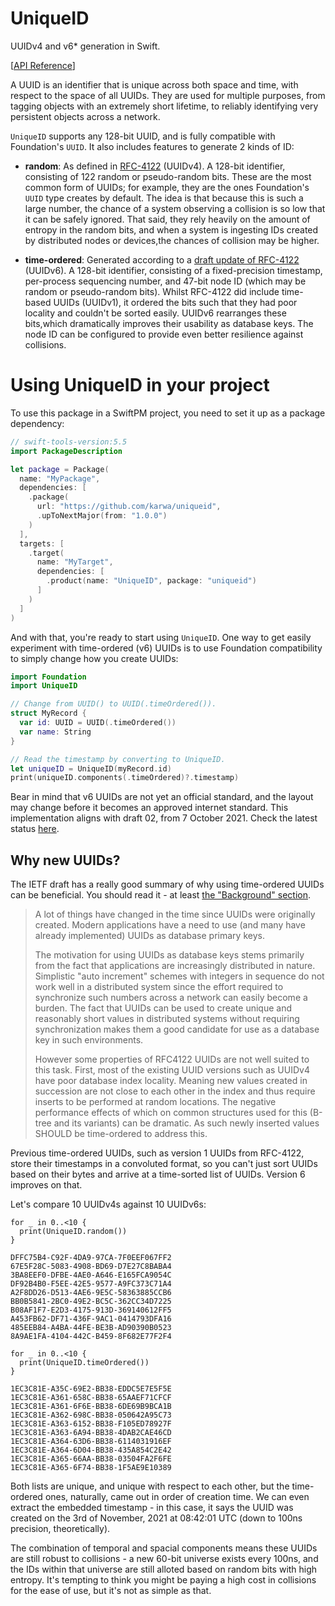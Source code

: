 # UniqueID

UUIDv4 and v6\* generation in Swift.

[[API Reference](https://karwa.github.io/uniqueid/)]

A UUID is an identifier that is unique across both space and time, with respect to the space of all UUIDs. They are used for multiple purposes, from tagging objects with an extremely short lifetime, to reliably identifying very persistent objects across a network.

`UniqueID` supports any 128-bit UUID, and is fully compatible with Foundation's `UUID`. It also includes features to generate 2 kinds of ID:

- **random**: As defined in [RFC-4122][RFC-4122-UUIDv4] (UUIDv4). A 128-bit identifier, consisting of 122 random or pseudo-random bits.
   These are the most common form of UUIDs; for example, they are the ones Foundation's `UUID` type creates by default.
   The idea is that because this is such a large number, the chance of a system observing a collision is so low that it can be safely ignored.
   That said, they rely heavily on the amount of entropy in the random bits, and when a system is ingesting IDs created by distributed nodes or devices,the chances of collision may be higher.

- **time-ordered**: Generated according to a [draft update of RFC-4122][UUIDv6-draft-02] (UUIDv6). A 128-bit identifier, consisting of a fixed-precision timestamp, per-process sequencing number, and 47-bit node ID (which may be random or pseudo-random bits). 
  Whilst RFC-4122 did include time-based UUIDs (UUIDv1), it ordered the bits such that they had poor locality and couldn't be sorted easily. UUIDv6 rearranges these bits,which dramatically improves their usability as database keys. The node ID can be configured to provide even better resilience against collisions.

[RFC-4122-UUIDv4]: https://datatracker.ietf.org/doc/html/rfc4122#section-4.4
[UUIDv6-draft-02]: https://datatracker.ietf.org/doc/html/draft-peabody-dispatch-new-uuid-format-02

# Using UniqueID in your project

To use this package in a SwiftPM project, you need to set it up as a package dependency:

```swift
// swift-tools-version:5.5
import PackageDescription

let package = Package(
  name: "MyPackage",
  dependencies: [
    .package(
      url: "https://github.com/karwa/uniqueid",
      .upToNextMajor(from: "1.0.0")
    )
  ],
  targets: [
    .target(
      name: "MyTarget",
      dependencies: [
        .product(name: "UniqueID", package: "uniqueid")
      ]
    )
  ]
)
```

And with that, you're ready to start using `UniqueID`. One way to get easily experiment with time-ordered (v6) UUIDs is to use Foundation compatibility to simply change how you create UUIDs:

```swift
import Foundation
import UniqueID

// Change from UUID() to UUID(.timeOrdered()).
struct MyRecord {
  var id: UUID = UUID(.timeOrdered())
  var name: String
}

// Read the timestamp by converting to UniqueID.
let uniqueID = UniqueID(myRecord.id)
print(uniqueID.components(.timeOrdered)?.timestamp)
```

Bear in mind that v6 UUIDs are not yet an official standard, and the layout may change before it becomes an approved internet standard. This implementation aligns with draft 02, from 7 October 2021. Check the latest status [here](https://datatracker.ietf.org/doc/html/draft-peabody-dispatch-new-uuid-format-02).


## Why new UUIDs?

The IETF draft has a really good summary of why using time-ordered UUIDs can be beneficial. You should read it - at least [the "Background" section](https://datatracker.ietf.org/doc/html/draft-peabody-dispatch-new-uuid-format-02#section-2).

> A lot of things have changed in the time since UUIDs were originally
> created.  Modern applications have a need to use (and many have
> already implemented) UUIDs as database primary keys.
>
> The motivation for using UUIDs as database keys stems primarily from
> the fact that applications are increasingly distributed in nature.
> Simplistic "auto increment" schemes with integers in sequence do not
> work well in a distributed system since the effort required to
> synchronize such numbers across a network can easily become a burden.
> The fact that UUIDs can be used to create unique and reasonably short
> values in distributed systems without requiring synchronization makes
> them a good candidate for use as a database key in such environments.
>
> However some properties of RFC4122 UUIDs are not well suited to
> this task.  First, most of the existing UUID versions such as UUIDv4
> have poor database index locality.  Meaning new values created in
> succession are not close to each other in the index and thus require
> inserts to be performed at random locations.  The negative
> performance effects of which on common structures used for this
> (B-tree and its variants) can be dramatic.  As such newly inserted
> values SHOULD be time-ordered to address this.

Previous time-ordered UUIDs, such as version 1 UUIDs from RFC-4122, store their timestamps in a convoluted format, so you can't just sort UUIDs based on their bytes and arrive at a time-sorted list of UUIDs. Version 6 improves on that.

Let's compare 10 UUIDv4s against 10 UUIDv6s:

```
for _ in 0..<10 {
  print(UniqueID.random())
}

DFFC75B4-C92F-4DA9-97CA-7F0EEF067FF2
67E5F28C-5083-4908-BD69-D7E27C8BABA4
3BA8EEF0-DFBE-4AE0-A646-E165FCA9054C
DF92B4B0-F5EE-42E5-9577-A9FC373C71A4
A2F8DD26-D513-4AE6-9E5C-58363885CCB6
BB0B5841-2BC0-49E2-BC5C-362CC34D7225
B08AF1F7-E2D3-4175-913D-369140612FF5
A453FB62-DF71-436F-9AC1-0414793DFA16
485EEB84-A4BA-44FE-BE3B-AD90390B0523
8A9AE1FA-4104-442C-B459-8F682E77F2F4
``` 

```
for _ in 0..<10 {
  print(UniqueID.timeOrdered())
}

1EC3C81E-A35C-69E2-BB38-EDDC5E7E5F5E
1EC3C81E-A361-658C-BB38-65AAEF71CFCF
1EC3C81E-A361-6F6E-BB38-6DE69B9BCA1B
1EC3C81E-A362-698C-BB38-050642A95C73
1EC3C81E-A363-6152-BB38-F105ED78927F
1EC3C81E-A363-6A94-BB38-4DAB2CAE46CD
1EC3C81E-A364-63D6-BB38-6114031916EF
1EC3C81E-A364-6D04-BB38-435A854C2E42
1EC3C81E-A365-66AA-BB38-03504FA2F6FE
1EC3C81E-A365-6F74-BB38-1F5AE9E10389
```

Both lists are unique, and unique with respect to each other, but the time-ordered ones, naturally, came out in order of creation time. We can even extract the embedded timestamp - in this case, it says the UUID was created on the 3rd of November, 2021 at 08:42:01 UTC (down to 100ns precision, theoretically).

The combination of temporal and spacial components means these UUIDs are still robust to collisions - a new 60-bit universe exists every 100ns, and the IDs within that universe are still alloted based on random bits with high entropy. It's tempting to think you might be paying a high cost in collisions for the ease of use, but it's not as simple as that.